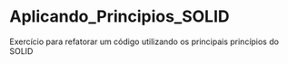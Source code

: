 # Aplicando_Principios_SOLID
Exercício para refatorar um código utilizando os principais princípios do SOLID
